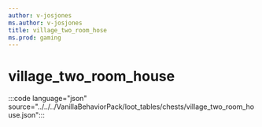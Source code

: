 ```yaml
---
author: v-josjones
ms.author: v-josjones
title: village_two_room_hose
ms.prod: gaming
---
```


# village_two_room_house

:::code language="json" source="../../../VanillaBehaviorPack/loot_tables/chests/village_two_room_house.json":::
